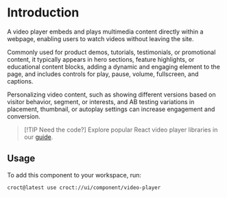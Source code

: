 # Introduction

A video player embeds and plays multimedia content directly within a webpage, enabling users to watch videos without
leaving the site.

Commonly used for product demos, tutorials, testimonials, or promotional content, it typically appears in hero sections,
feature highlights, or educational content blocks, adding a dynamic and engaging element to the page, and includes
controls for play, pause, volume, fullscreen, and captions.

Personalizing video content, such as showing different versions based on visitor behavior, segment, or interests, and
AB testing variations in placement, thumbnail, or autoplay settings can increase engagement and conversion.

> [!TIP Need the code?]
> Explore popular React video player libraries in our [guide](https://blog.croct.com/post/best-react-video-libraries).

## Usage

To add this component to your workspace, run:

```js-pm
croct@latest use croct://ui/component/video-player
```
